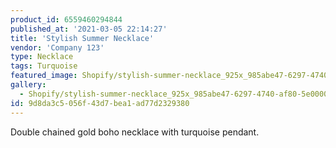 ```yaml
---
product_id: 6559460294844
published_at: '2021-03-05 22:14:27'
title: 'Stylish Summer Necklace'
vendor: 'Company 123'
type: Necklace
tags: Turquoise
featured_image: Shopify/stylish-summer-necklace_925x_985abe47-6297-4740-af80-5e000045215a.jpg
gallery:
  - Shopify/stylish-summer-necklace_925x_985abe47-6297-4740-af80-5e000045215a.jpg
id: 9d8da3c5-056f-43d7-bea1-ad77d2329380
---
```

<p>Double chained gold boho necklace with turquoise pendant.</p>
